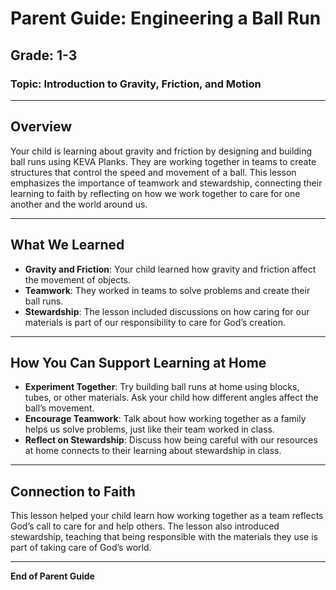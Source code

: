 
# Parent Guide: Engineering a Ball Run

## **Grade**: 1-3  
### **Topic**: Introduction to Gravity, Friction, and Motion

---

## **Overview**
Your child is learning about gravity and friction by designing and building ball runs using KEVA Planks. They are working together in teams to create structures that control the speed and movement of a ball. This lesson emphasizes the importance of teamwork and stewardship, connecting their learning to faith by reflecting on how we work together to care for one another and the world around us.

---

## **What We Learned**
- **Gravity and Friction**: Your child learned how gravity and friction affect the movement of objects. 
- **Teamwork**: They worked in teams to solve problems and create their ball runs.
- **Stewardship**: The lesson included discussions on how caring for our materials is part of our responsibility to care for God’s creation.

---

## **How You Can Support Learning at Home**
- **Experiment Together**: Try building ball runs at home using blocks, tubes, or other materials. Ask your child how different angles affect the ball’s movement.
- **Encourage Teamwork**: Talk about how working together as a family helps us solve problems, just like their team worked in class.
- **Reflect on Stewardship**: Discuss how being careful with our resources at home connects to their learning about stewardship in class.

---

## **Connection to Faith**
This lesson helped your child learn how working together as a team reflects God’s call to care for and help others. The lesson also introduced stewardship, teaching that being responsible with the materials they use is part of taking care of God’s world.

---

**End of Parent Guide**
